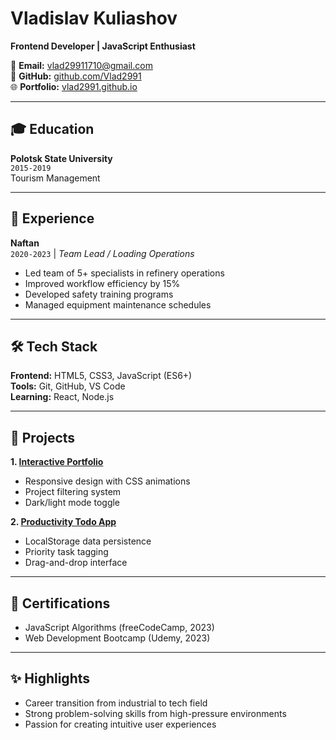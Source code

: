 # Vladislav Kuliashov  
**Frontend Developer | JavaScript Enthusiast**  

📧 **Email:** vlad29911710@gmail.com  
🔗 **GitHub:** [github.com/Vlad2991](https://github.com/Vlad2991)  
🌐 **Portfolio:** [vlad2991.github.io](https://vlad2991.github.io)  

---

## 🎓 Education  
**Polotsk State University**  
`2015-2019`  
Tourism Management  

---

## 💼 Experience  

**Naftan**  
`2020-2023` | *Team Lead / Loading Operations*  
- Led team of 5+ specialists in refinery operations  
- Improved workflow efficiency by 15%  
- Developed safety training programs  
- Managed equipment maintenance schedules  

---

## 🛠 Tech Stack  
**Frontend:** HTML5, CSS3, JavaScript (ES6+)  
**Tools:** Git, GitHub, VS Code  
**Learning:** React, Node.js  

---

## 🚀 Projects  

**1. [Interactive Portfolio](https://github.com/Vlad2991/personal-site)**  
- Responsive design with CSS animations  
- Project filtering system  
- Dark/light mode toggle  

**2. [Productivity Todo App](https://github.com/Vlad2991/todo-app)**  
- LocalStorage data persistence  
- Priority task tagging  
- Drag-and-drop interface  

---

## 📜 Certifications  
- JavaScript Algorithms (freeCodeCamp, 2023)  
- Web Development Bootcamp (Udemy, 2023)  

---

## ✨ Highlights  
- Career transition from industrial to tech field  
- Strong problem-solving skills from high-pressure environments  
- Passion for creating intuitive user experiences